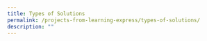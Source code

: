 ```yaml
---
title: Types of Solutions
permalink: /projects-from-learning-express/types-of-solutions/
description: ""
---
```

